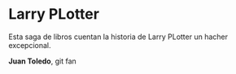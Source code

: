 # Larry PLotter

Esta saga de libros cuentan la historia de Larry PLotter un hacher excepcional.

**Juan Toledo**, git fan
